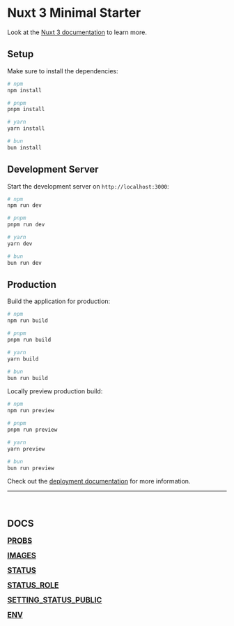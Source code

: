 # Nuxt 3 Minimal Starter

Look at the [Nuxt 3 documentation](https://nuxt.com/docs/getting-started/introduction) to learn more.

## Setup

Make sure to install the dependencies:

```bash
# npm
npm install

# pnpm
pnpm install

# yarn
yarn install

# bun
bun install
```

## Development Server

Start the development server on `http://localhost:3000`:

```bash
# npm
npm run dev

# pnpm
pnpm run dev

# yarn
yarn dev

# bun
bun run dev
```

## Production

Build the application for production:

```bash
# npm
npm run build

# pnpm
pnpm run build

# yarn
yarn build

# bun
bun run build
```

Locally preview production build:

```bash
# npm
npm run preview

# pnpm
pnpm run preview

# yarn
yarn preview

# bun
bun run preview
```

Check out the [deployment documentation](https://nuxt.com/docs/getting-started/deployment) for more information.

_____________________________________________________________________

&nbsp;

## DOCS
<big>**[PROBS](docs/probs.md)**</big>

<big>**[IMAGES](docs/images.md)**</big>

<big>**[STATUS](docs/database/users/status.md)**</big>

<big>**[STATUS_ROLE](docs/database/users/status-role.md)**</big>

<big>**[SETTING_STATUS_PUBLIC](docs/database/places/setting-status-public.md)**</big>

<big>**[ENV](docs/env.md)**</big>